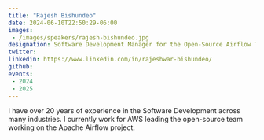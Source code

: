 ```yaml
---
title: "Rajesh Bishundeo"
date: 2024-06-10T22:50:29-06:00
images: 
 - /images/speakers/rajesh-bishundeo.jpg
designation: Software Development Manager for the Open-Source Airflow Team at AWS
twitter: 
linkedin: https://www.linkedin.com/in/rajeshwar-bishundeo/
github: 
events:
 - 2024
 - 2025
---
```


I have over 20 years of experience in the Software Development across many industries. I currently work for AWS leading the open-source team working on the Apache Airflow project.


